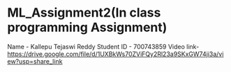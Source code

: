 # ML_Assignment2(In class programming Assignment)
Name - Kallepu Tejaswi Reddy
Student ID - 700743859
Video link- https://drive.google.com/file/d/1UXBkWs70ZViFQy2Rl23a9SKxGW74ji3a/view?usp=share_link
